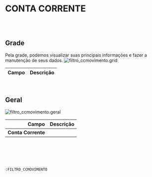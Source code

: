 # CONTA CORRENTE
<br>
<br>

## Grade
Pela grade, podemos visualizar suas principais informações e fazer a manutenção de seus dados.
![filtro_ccmovimento.grid](https://raw.githubusercontent.com/netforcews/docs-erp/master/geral/imagens/filtro_ccmovimento.grid.png)

Campo | Descrição
--:|---
<br>

## Geral
![filtro_ccmovimento.geral](https://raw.githubusercontent.com/netforcews/docs-erp/master/geral/imagens/filtro_ccmovimento.geral.png)

Campo | Descrição
--:|---
**Conta Corrente** | 
<br>
<br>
<br>
<br>

```:FILTRO_CCMOVIMENTO```
